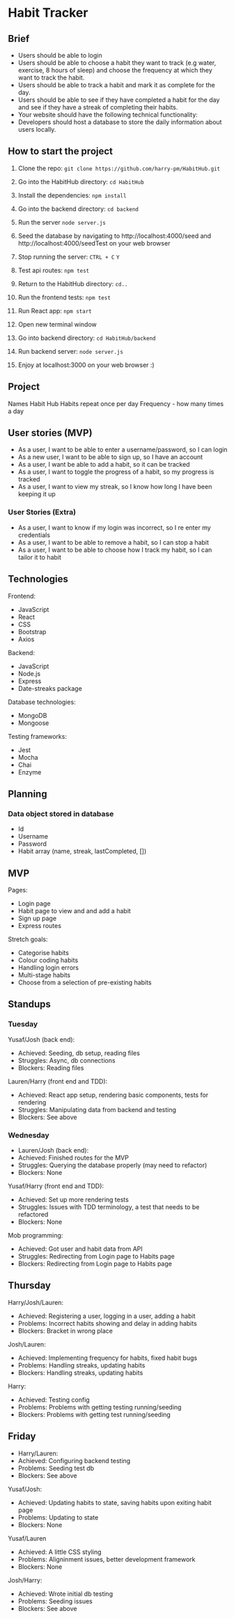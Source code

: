 # Habit Tracker

## Brief
- Users should be able to login
- Users should be able to choose a habit they want to track (e.g water, exercise, 8 hours of sleep) and choose the frequency at which they want to track the habit.
- Users should be able to track a habit and mark it as complete for the day.
- Users should be able to see if they have completed a habit for the day and see if they have a streak of completing their habits.
- Your website should have the following technical functionality:
- Developers should host a database to store the daily information about users locally.

## How to start the project
1. Clone the repo:
``` git clone https://github.com/harry-pm/HabitHub.git ```

2. Go into the HabitHub directory:
``` cd HabitHub ```

3. Install the dependencies:
``` npm install ```

4. Go into the backend directory:
``` cd backend ```

5. Run the server
``` node server.js ```

5. Seed the database by navigating to http://localhost:4000/seed and http://localhost:4000/seedTest on your web browser

6. Stop running the server:
``` CTRL + C ```
``` Y ```

7. Test api routes:
``` npm test ```

8. Return to the HabitHub directory:
``` cd.. ```

9. Run the frontend tests:
``` npm test ```

10. Run React app:
``` npm start ```

11. Open new terminal window

12. Go into backend directory:
``` cd HabitHub/backend ```

13. Run backend server:
``` node server.js ```

14. Enjoy at localhost:3000 on your web browser :)

## Project 
Names
Habit Hub
Habits repeat once per day
Frequency - how many times a day

## User stories (MVP)
- As a user, I want to be able to enter a username/password, so I can login
- As a new user, I want to be able to sign up, so I have an account
- As a user, I want be able to add a habit, so it can be tracked
- As a user, I want to toggle the progress of a habit, so my progress is tracked
- As a user, I want to view my streak, so I know how long I have been keeping it up

### User Stories (Extra)
- As a user, I want to know if my login was incorrect, so I re enter my credentials
- As a user, I want to be able to remove a habit, so I can stop a habit
- As a user, I want to be able to choose how I track my habit, so I can tailor it to habit

## Technologies
Frontend:
- JavaScript
- React
- CSS
- Bootstrap
- Axios

Backend:
- JavaScript
- Node.js
- Express
- Date-streaks package

Database technologies:
- MongoDB
- Mongoose

Testing frameworks:
- Jest
- Mocha
- Chai
- Enzyme

## Planning

### Data object stored in database
- Id
- Username
- Password
- Habit array (name, streak, lastCompleted, [])

## MVP
Pages:
- Login page
- Habit page to view and and add a habit
- Sign up page
- Express routes

Stretch goals:
- Categorise habits
- Colour coding habits
- Handling login errors
- Multi-stage habits
- Choose from a selection of pre-existing habits

## Standups

### Tuesday

Yusaf/Josh (back end):
- Achieved: Seeding, db setup, reading files
- Struggles: Async, db connections
- Blockers: Reading files

Lauren/Harry (front end and TDD):
- Achieved: React app setup, rendering basic components, tests for rendering
- Struggles: Manipulating data from backend and testing
- Blockers: See above

### Wednesday

- Lauren/Josh (back end):
- Achieved: Finished routes for the MVP
- Struggles: Querying the database properly (may need to refactor)
- Blockers: None

Yusaf/Harry (front end and TDD): 
- Achieved: Set up more rendering tests
- Struggles: Issues with TDD terminology, a test that needs to be refactored
- Blockers: None

Mob programming:
- Achieved: Got user and habit data from API
- Struggles: Redirecting from Login page to Habits page
- Blockers: Redirecting from Login page to Habits page

## Thursday

Harry/Josh/Lauren:
- Achieved: Registering a user, logging in a user, adding a habit
- Problems: Incorrect habits showing and delay in adding habits
- Blockers: Bracket in wrong place

Josh/Lauren: 
- Achieved: Implementing frequency for habits, fixed habit bugs
- Problems: Handling streaks, updating habits
- Blockers: Handling streaks, updating habits

Harry:
- Achieved: Testing config
- Problems: Problems with getting testing running/seeding
- Blockers: Problems with getting test running/seeding

## Friday

- Harry/Lauren:
- Achieved: Configuring backend testing
- Problems: Seeding test db
- Blockers: See above

Yusaf/Josh:
- Achieved: Updating habits to state, saving habits upon exiting habit page
- Problems: Updating to state
- Blockers: None

Yusaf/Lauren 
- Achieved: A little CSS styling
- Problems: Aligninment issues, better development framework
- Blockers: None

Josh/Harry:
- Achieved: Wrote initial db testing
- Problems: Seeding issues
- Blockers: See above
